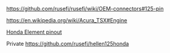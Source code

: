 https://github.com/rusefi/rusefi/wiki/OEM-connectors#125-pin

https://en.wikipedia.org/wiki/Acura_TSX#Engine

[Honda Element pinout](Honda-Element)

Private https://github.com/rusefi/hellen125honda